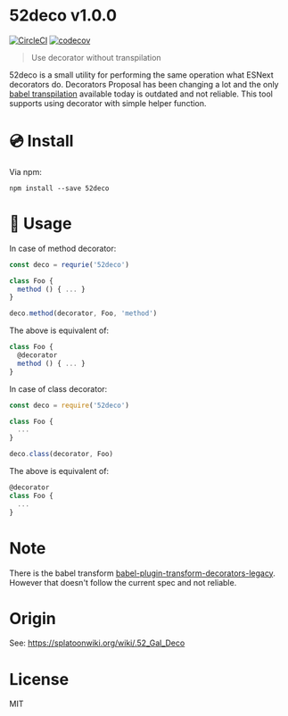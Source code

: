 # 52deco v1.0.0

[![CircleCI](https://circleci.com/gh/kt3k/52deco.svg?style=svg)](https://circleci.com/gh/kt3k/52deco)
[![codecov](https://codecov.io/gh/kt3k/52deco/branch/master/graph/badge.svg)](https://codecov.io/gh/kt3k/52deco)

> Use decorator without transpilation

52deco is a small utility for performing the same operation what ESNext decorators do. Decorators Proposal has been changing a lot and the only [babel transpilation][babel-plugin-transform-decorators-legacy] available today is outdated and not reliable. This tool supports using decorator with simple helper function.

# :cd: Install

Via npm:

    npm install --save 52deco

# :book: Usage

In case of method decorator:

```js
const deco = requrie('52deco')

class Foo {
  method () { ... }
}

deco.method(decorator, Foo, 'method')
```

The above is equivalent of:

```js
class Foo {
  @decorator
  method () { ... }
}
```

In case of class decorator:

```js
const deco = require('52deco')

class Foo {
  ...
}

deco.class(decorator, Foo)
```

The above is equivalent of:

```js
@decorator
class Foo {
  ...
}
```

# Note

There is the babel transform [babel-plugin-transform-decorators-legacy][]. However that doesn't follow the current spec and not reliable.

# Origin

See: https://splatoonwiki.org/wiki/.52_Gal_Deco

# License

MIT

[babel-plugin-transform-decorators-legacy]: https://npm.im/babel-plugin-transform-decorators-legacy
